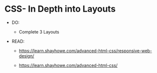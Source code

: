 # CSS- In Depth into Layouts

- DO: 
    - Complete 3 Layouts

- READ: 
    - https://learn.shayhowe.com/advanced-html-css/responsive-web-design/

    - https://learn.shayhowe.com/advanced-html-css/


